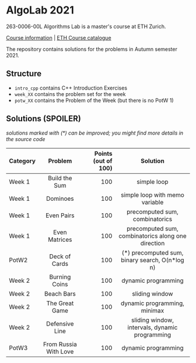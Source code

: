 # AlgoLab 2021

263-0006-00L Algorithms Lab is a master's course at ETH Zurich.

[Course information](https://cadmo.ethz.ch/education/lectures/HS21/algolab/index.html) | [ETH Course catalogue](https://www.vvz.ethz.ch/Vorlesungsverzeichnis/lerneinheit.view?lang=en&semkez=2021W&ansicht=ALLE&lerneinheitId=147899)

The repository contains solutions for the problems in Autumn semester 2021.

## Structure

* `intro_cpp` contains C++ Introduction Exercises
* `week_XX` contains the problem set for the week
* `potw_XX` contains the Problem of the Week (but there is no PotW 1)

## Solutions (SPOILER)

_solutions marked with (*) can be improved; you might find more details in the source code_

| Category | Problem | Points (out of 100) | Solution |
| -------- |:-------:| -------------------:|:--------:|
| Week 1 | Build the Sum | 100 | simple loop |
| Week 1 | Dominoes | 100 | simple loop with memo variable |
| Week 1 | Even Pairs | 100 | precomputed sum, combinatorics |
| Week 1 | Even Matrices | 100 | precomputed sum, combinatorics along one direction |
| PotW2 | Deck of Cards | 100 | (\*) precomputed sum, binary search, O(n*log n) |
| Week 2 | Burning Coins | 100 | dynamic programming |
| Week 2 | Beach Bars | 100 | sliding window |
| Week 2 | The Great Game | 100 | dynamic programming, minimax |
| Week 2 | Defensive Line | 100 | sliding window, intervals, dynamic programming |
| PotW3 | From Russia With Love | 100 | dynamic programming |
